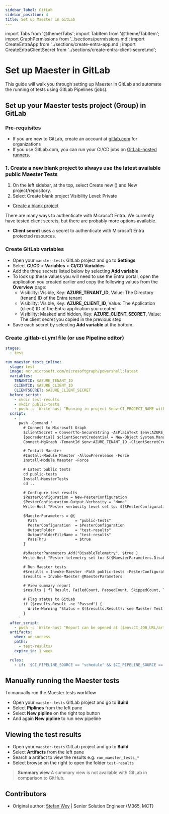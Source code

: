 ```yaml
---
sidebar_label: GitLab
sidebar_position: 4
title: Set up Maester in GitLab
---
```


import Tabs from '@theme/Tabs';
import TabItem from '@theme/TabItem';
import GraphPermissions from '../sections/permissions.md';
import CreateEntraApp from '../sections/create-entra-app.md';
import CreateEntraClientSecret from '../sections/create-entra-client-secret.md';

# <IIcon icon="mdi:gitlab" height="48" /> Set up Maester in GitLab

This guide will walk you through setting up Maester in GitLab and automate the running of tests using GitLab Pipelines (jobs).

<!-- ## Why GitLab?

GitLab for personal projects (Free):
    400 compute minutes per month
    5 users per top-level group
--->

## Set up your Maester tests project (Group) in GitLab

### Pre-requisites

- If you are new to GitLab, create an account at [gitlab.com](https://gitlab.com/-/trial_registrations/new) for organizations
- If you use GitLab.com, you can run your CI/CD jobs on [GitLab-hosted runners](https://docs.gitlab.com/runner/).

<!--
- Option A: GitLab for organizations [Premium, Ultimate] (https://about.gitlab.com/pricing/)
- Option B: GitLab for personal projects [Free]
- Option C: GitLab Dedicated (Self-Host)
-->

<!--
### 1. Create a blank new repository to always use the latest available public Maester Tests
-->
### 1. Create a new blank project to always use the latest available public Maester Tests

1. On the left sidebar, at the top, select Create new () and New project/repository.
2. Select Create blank project
    Visibility Level: Private

- [Create a blank project](https://docs.gitlab.com/ee/user/project/index.html#create-a-blank-project)

<!--
### 2. Create a new project and import the Maester Tests repository, to keep updated yourself
 - private-tests = ToDo

1. On the left sidebar, at the top, select Create new () and New project/repository.
2. Select Import project.
3. Select the GitHub tab and Authenticate with GitHub
4. ... https://github.com/maester365/maester-tests...

- [Create a project from a built-in template](https://docs.gitlab.com/ee/user/project/index.html#create-a-project-from-a-built-in-template)

-->

There are many ways to authenticate with Microsoft Entra. We currently have tested client secrets, but there are probably more options available.

- <IIcon icon="material-symbols:password" height="18" /> **Client secret** uses a secret to authenticate with Microsoft Entra protected resources.

<Tabs>
<!--<TabItem value="wif" label="Custom workflow using Workload identity federation" >
ToBeTested ...
</TabItem>-->
<TabItem value="cert" label="Custom workflow using client secret" default>

<CreateEntraApp/>

<CreateEntraClientSecret/>

### Create GitLab variables

- Open your `maester-tests` GitLab project and go to **Settings**
- Select **CI/CD** > **Variables** > **CI/CD Variables**
- Add the three secrets listed below by selecting **Add variable**
- To look up these values you will need to use the Entra portal, open the application you created earlier and copy the following values from the **Overview** page:
  - Visibility: Visible, Key: **AZURE_TENANT_ID**, Value: The Directory (tenant) ID of the Entra tenant
  - Visibility: Visible, Key: **AZURE_CLIENT_ID**, Value: The Application (client) ID of the Entra application you created
  - Visibility: Masked and hidden, Key: **AZURE_CLIENT_SECRET**, Value: The client secret you copied in the previous step
- Save each secret by selecting **Add variable** at the bottom.

### Create .gitlab-ci.yml file (or use Pipeline editor)

<!--
More Text
 - private-tests = ToDo
-->

```yaml
stages:
  - test

run_maester_tests_inline:
  stage: test
  image: mcr.microsoft.com/microsoftgraph/powershell:latest
  variables:
    TENANTID: $AZURE_TENANT_ID
    CLIENTID: $AZURE_CLIENT_ID
    CLIENTSECRET: $AZURE_CLIENT_SECRET
  before_script:
    - mkdir test-results
    - mkdir public-tests
    - pwsh -c 'Write-host "Running in project $env:CI_PROJECT_NAME with results at $env:CI_JOB_URL ($env:CI_JOB_URL)."'
  script:
    - |
      pwsh -Command '
        # Connect to Microsoft Graph
        $clientSecret = ConvertTo-SecureString -AsPlainText $env:AZURE_CLIENT_SECRET -Force
        [pscredential] $clientSecretCredential = New-Object System.Management.Automation.PSCredential($env:AZURE_CLIENT_ID, $clientSecret)
        Connect-MgGraph -TenantId $env:AZURE_TENANT_ID -ClientSecretCredential $clientSecretCredential -NoWelcome

        # Install Maester
        #Install-Module Maester -AllowPrerelease -Force
        Install-Module Maester -Force

        # Latest public tests
        cd public-tests
        Install-MaesterTests
        cd ..

        # Configure test results
        $PesterConfiguration = New-PesterConfiguration
        $PesterConfiguration.Output.Verbosity = "None"
        Write-Host "Pester verbosity level set to: $($PesterConfiguration.Output.Verbosity.Value)"

        $MaesterParameters = @{
          Path                 = "public-tests"
          PesterConfiguration  = $PesterConfiguration
          OutputFolder         = "test-results"
          OutputFolderFileName = "test-results"
          PassThru             = $true
        }

        #$MaesterParameters.Add("DisableTelemetry", $true )
        Write-Host "Pester telemetry set to: $($MaesterParameters.DisableTelemetry)"

        # Run Maester tests
        #$results = Invoke-Maester -Path public-tests -PesterConfiguration $PesterConfiguration -OutputFolder test-results -OutputFolderFileName "test-results" -PassThru
        $results = Invoke-Maester @MaesterParameters

        # View summary report
        $results | fl Result, FailedCount, PassedCount, SkippedCount, TotalCount, TenantId, TenantName, CurrentVersion, LatestVersion

        # Flag status to GitLab
        if ($results.Result -ne "Passed") {
          Write-Warning "Status = $($results.Result): see Maester Test Report for details."
        }
      '
  after_script:
    - pwsh -c 'Write-host "Report can be opened at ($env:CI_JOB_URL/artifacts/external_file/test-results/test-results.html)."'
  artifacts:
    when: on_success
    paths:
      - test-results/
    expire_in: 1 week

  rules:
    - if: '$CI_PIPELINE_SOURCE == "schedule" && $CI_PIPELINE_SOURCE == "web"'
```

  </TabItem>
  </Tabs>

## Manually running the Maester tests

To manually run the Maester tests workflow

- Open your `maester-tests` GitLab project and go to **Build**
- Select **Piplines** from the left pane
- Select **New pipline** on the right top button
- And again **New pipline** to run new pipeline

<!--
## Create a schedule (Optional)

Pipeline schedules are ...

- [Scheduled pipelines documentation](https://gitlab.com/help/ci/pipelines/schedules)
-->

## Viewing the test results

- Open your `maester-tests` GitLab project and go to **Build**
- Select **Artifacts** from the left pane
- Search a artifact to view the results e.g. `run_maester_tests_*`
- Select browse on the right to open the folder `test-results`

> **Summary view**
> A summary view is not available with GitLab in comparison to GitHub.

<!-- ## FAQ / Troubleshooting
- Ensure you are monitoring your GitLab Runner cost
-->

## Contributors

- Original author: [Stefan Wey](https://www.linkedin.com/in/stefanwey/) | Senior Solution Engineer (M365, MCT)
